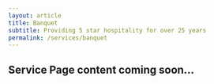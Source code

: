 ```yaml
---
layout: article 
title: Banquet
subtitle: Providing 5 star hospitality for over 25 years
permalink: /services/banquet
---
```



<div id="{{ page.title }}" class="">
	<div class="container py-2">
		<h2>Service Page content coming soon...</h2>
	</div>
</div>